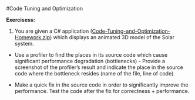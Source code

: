 #Code Tuning and Optimization

**Exercisess:**

1. You are given a C# application ([Code-Tuning-and-Optimization-Homework.zip](https://github.com/BorislavIvanov/Telerik_Academy/tree/master/01.%20Programming/04.%20C%23%20High%20Quality%20Code/09.%20Code%20Tuning%20and%20Optimization/01.%20SolarSystem%20-%20Task%20Files)) which displays an animated 3D model of the Solar system.
 * Use a profiler to find the places in its source code which cause significant performance degradation (bottlenecks) - Provide a screenshot of the profiler’s result and indicate the place in the source code where the bottleneck resides    (name of the file, line of code).

 * Make a quick fix in the source code in order to significantly improve the performance. Test the code after the fix for correctness + performance.
